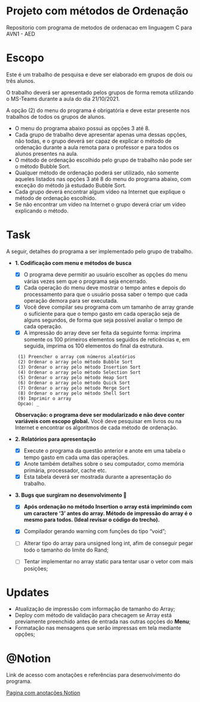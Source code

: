 # Projeto com métodos de Ordenação
Repositorio  com programa de metodos de ordenacao  em linguagem C para AVN1 - AED


# Escopo
Este é um trabalho de pesquisa e deve ser elaborado em grupos de dois ou três alunos.

O trabalho deverá ser apresentado pelos grupos de forma remota utilizando o MS-Teams durante a aula
do dia 21/10/2021.

A opção (2) do menu do programa é obrigatória e deve estar presente nos trabalhos de todos os
grupos de alunos.

- O menu do programa abaixo possui as opções 3 até 8.
- Cada grupo de trabalho deve apresentar apenas uma dessas opções, não todas, e o grupo deverá ser capaz de explicar o método de ordenação durante a aula remota para o professor e para todos os alunos presentes na aula.
- O método de ordenação escolhido pelo grupo de trabalho não pode ser o método Bubble Sort.
- Qualquer método de ordenação poderá ser utilizado, não somente aqueles listados nas opções 3 até 8 do menu do programa abaixo, com exceção do método já estudado Bubble Sort.
- Cada grupo deverá encontrar algum vídeo na Internet que explique o método de ordenação escolhido.
- Se não encontrar um vídeo na Internet o grupo deverá criar um vídeo explicando o método.


# Task
A seguir, detalhes do programa a ser implementado pelo grupo de trabalho.

- **1. Codificação com menu e métodos de busca**
    - [x]  O programa deve permitir ao usuário escolher as opções do menu várias vezes sem que o programa seja encerrado.
    - [x]  Cada operação do menu deve mostrar o tempo antes e depois do processamento para que o usuário possa saber o tempo que cada operação demora para ser executada.
    - [x]  Você deve compilar seu programa com um tamanho de array grande o suficiente para que o tempo gasto em cada operação seja de alguns segundos, de forma que seja possível avaliar o tempo de cada operação.
    - [x]  A impressão do array deve ser feita da seguinte forma: imprima somente os 100 primeiros elementos seguidos de reticências e, em seguida, imprima os 100 elementos do final da estrutura.
    
    ```
     (1) Preencher o array com números aleatórios
     (2) Ordenar o array pelo método Bubble Sort
     (3) Ordenar o array pelo método Insertion Sort
     (4) Ordenar o array pelo método Selection Sort
     (5) Ordenar o array pelo método Heap Sort
     (6) Ordenar o array pelo método Quick Sort
     (7) Ordenar o array pelo método Merge Sort
     (8) Ordenar o array pelo método Shell Sort
     (9) Imprimir o array
     Opcao: _
    ```
    
    **Observação: o programa deve ser modularizado e não deve conter variáveis com escopo global.** Você deve pesquisar em livros ou na Internet e encontrar os algoritmos de cada método de ordenação.
    
- **2. Relatórios para apresentação**
    - [x]  Execute o programa da questão anterior e anote em uma tabela o tempo gasto em cada uma das operações.
    - [x]  Anote também detalhes sobre o seu computador, como memória primária, processador, cache etc.
    - [x]  Esta tabela deverá ser mostrada durante a apresentação do trabalho.
- **3. Bugs que surgiram no desenvolvimento 🦟**
    - [x]  **Após ordenação no método Insertion o array está imprimindo com um caractere ‘3’ antes do array. Método de impressão do array é o mesmo para todos. (Ideal revisar o código do trecho).**
    - [x]  Compilador gerando warning com funções do tipo “void”;
    - [ ]  Alterar tipo do array para unsigned long int, afim de conseguir pegar todo o tamanho do limite do Rand;
    - [ ]  Tentar implementar no array static para tentar usar o vetor com mais posições;


# Updates
 - Atualização de impressão com informação de tamanho do Array;
 - Deploy com método de validação para checagem se Array está previamente preenchido antes de entrada nas outras opções do **Menu**;
 - Formatação nas mensagens que serão impressas em tela mediante opções;


# @Notion
Link de acesso com anotações e referências para desenvolvimento do programa.

[Pagina com anotações Notion](https://www.notion.so/Algoritmo-de-Ordena-o-6579e183124e4f23a94872a81ec69b48)
